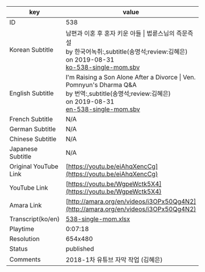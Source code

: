 |  key  |  value  |
|-------|---------|
| ID            | 538 |
| Korean Subtitle | 남편과 이혼 후 혼자 키운 아들 \| 법륜스님의 즉문즉설<br>by 한국어녹취:,subtitle(송명석;review:김혜은)<br>on 2019-08-31<br>[ko-538-single-mom.sbv](https://github.com/jungtosociety/dharma-qna/raw/master/sub/538/ko-538-single-mom.sbv)<br>|
| English Subtitle | I'm Raising a Son Alone After a Divorce \| Ven. Pomnyun's Dharma Q&A<br>by 번역:,subtitle(송명석;review:김혜은)<br>on 2019-08-31<br>[en-538-single-mom.sbv](https://github.com/jungtosociety/dharma-qna/raw/master/sub/538/en-538-single-mom.sbv)<br>|
| French Subtitle | N/A |
| German Subtitle | N/A |
| Chinese Subtitle | N/A |
| Japanese Subtitle | N/A |
| Original YouTube Link  | [https://youtu.be/eiAhqXencCg](https://youtu.be/eiAhqXencCg) |
| YouTube Link  | [https://youtu.be/WgpeWctk5X4](https://youtu.be/WgpeWctk5X4) |
| Amara Link    | [http://amara.org/en/videos/i3OPx50Qg4N2](http://amara.org/en/videos/i3OPx50Qg4N2) |
| Transcript(ko/en) | [538-single-mom.xlsx](https://github.com/jungtosociety/dharma-qna/raw/master/sub/538/538-single-mom.xlsx) |
| Playtime | 0:07:18 |
| Resolution | 654x480|
| Status | published |
| Comments | 2018-1차 유튜브 자막 작업 (김혜은) |
